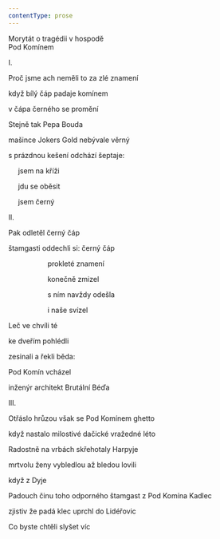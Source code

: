 ```yaml
---
contentType: prose
---
```


Morytát o tragédii v hospodě  
Pod Komínem

I.

Proč jsme ach neměli to za zlé znamení

když bílý čáp padaje komínem

v čápa černého se promění

Stejně tak Pepa Bouda

mašince Jokers Gold nebývale věrný

s prázdnou kešení odchází šeptaje:

     jsem na kříži

     jdu se oběsit

     jsem černý

II.

Pak odletěl černý čáp

štamgasti oddechli si: černý čáp

                    prokleté znamení

                    konečně zmizel

                    s ním navždy odešla

                    i naše svízel

Leč ve chvíli té

ke dveřím pohlédli

zesinali a řekli běda:

Pod Komín vcházel

inženýr architekt Brutální Béďa

III.

Otřáslo hrůzou však se Pod Komínem ghetto

když nastalo milostivé dačické vražedné léto

Radostně na vrbách skřehotaly Harpyje

mrtvolu ženy vybledlou až bledou lovili

když z Dyje

Padouch činu toho odporného štamgast z Pod Komína Kadlec

zjistiv že padá klec uprchl do Lidéřovic

Co byste chtěli slyšet víc
